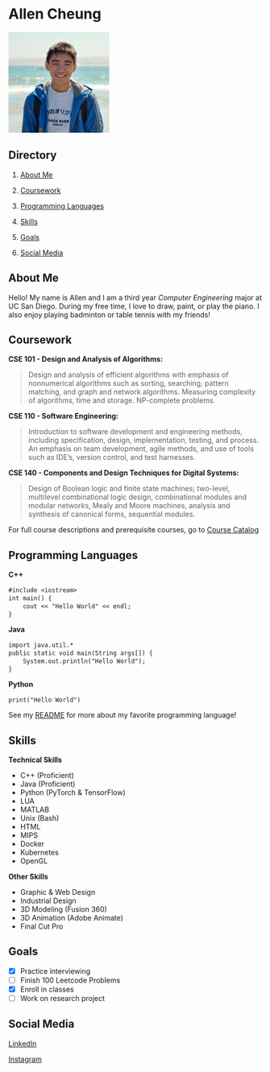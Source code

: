 # Allen Cheung

<img src="ProfilePic.jpg" alt="ProfilePic" width="200"/>

## Directory

1. [About Me](https://github.com/akcheu/CSE110GitHubPages/blob/main/index.md#about-me)

2. [Coursework](https://github.com/akcheu/CSE110GitHubPages/blob/main/index.md#coursework)

3. [Programming Languages](https://github.com/akcheu/CSE110GitHubPages/blob/main/index.md#programming-languages)
   
4. [Skills](https://github.com/akcheu/CSE110GitHubPages/blob/main/index.md#skills)

5. [Goals](https://github.com/akcheu/CSE110GitHubPages/blob/main/index.md#goals)

6. [Social Media](https://github.com/akcheu/CSE110GitHubPages/blob/main/index.md#social-media)

## About Me

Hello! My name is Allen and I am a third year *Computer Engineering* major at UC San Diego. During my free time, I love to draw, paint, or play the piano. I also enjoy playing badminton or table tennis with my friends!

## Coursework

**CSE 101 - Design and Analysis of Algorithms:**
> Design and analysis of efficient algorithms with emphasis of nonnumerical algorithms such as sorting, searching, pattern matching, and graph and network algorithms. Measuring complexity of algorithms, time and storage. NP-complete problems.

**CSE 110 - Software Engineering:**
> Introduction to software development and engineering methods, including specification, design, implementation, testing, and process. An emphasis on team development, agile methods, and use of tools such as IDE’s, version control, and test harnesses.

**CSE 140 - Components and Design Techniques for Digital Systems:**
> Design of Boolean logic and finite state machines; two-level, multilevel combinational logic design, combinational modules and modular networks, Mealy and Moore machines, analysis and synthesis of canonical forms, sequential modules. 

For full course descriptions and prerequisite courses, go to [Course Catalog](https://catalog.ucsd.edu/courses/CSE.html)

## Programming Languages

**C++**

```
#include <iostream>
int main() {
    cout << "Hello World" << endl;
}
```

**Java**

```
import java.util.*
public static void main(String args[]) {
    System.out.println("Hello World");
}
```


**Python**

```
print("Hello World")
```

See my [README](/README.md) for more about my favorite programming language!


## Skills

**Technical Skills**

- C++ (Proficient)
- Java (Proficient)
- Python (PyTorch & TensorFlow)
- LUA
- MATLAB
- Unix (Bash)
- HTML
- MIPS
- Docker
- Kubernetes
- OpenGL


**Other Skills**

- Graphic & Web Design
- Industrial Design
- 3D Modeling (Fusion 360)
- 3D Animation (Adobe Animate)
- Final Cut Pro

## Goals

- [x] Practice interviewing
- [ ] Finish 100 Leetcode Problems
- [x] Enroll in classes
- [ ] Work on research project

## Social Media

[LinkedIn](https://www.linkedin.com/in/akcheung/)

[Instagram](https://www.instagram.com/allen.cheungz/)


